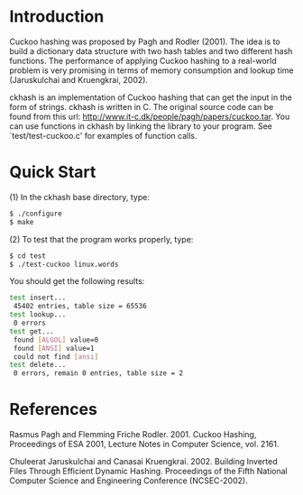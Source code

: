 Introduction
===========

Cuckoo hashing was proposed by Pagh and Rodler (2001). The idea is to build a dictionary data structure with two hash tables and two different hash functions. The performance of applying Cuckoo hashing to a real-world problem is very
promising in terms of memory consumption and lookup time (Jaruskulchai and Kruengkrai, 2002).

ckhash is an implementation of Cuckoo hashing that can get the input in the form of strings. ckhash is written in C. The original source code can be found from this url: http://www.it-c.dk/people/pagh/papers/cuckoo.tar. You can use functions in ckhash by linking the library to your program. See `test/test-cuckoo.c' for examples of function calls.


Quick Start
===========

(1) In the ckhash base directory, type:
```bash
$ ./configure
$ make
```

(2) To test that the program works properly, type:
```bash
$ cd test
$ ./test-cuckoo linux.words
```

You should get the following results:
```bash
test insert...
 45402 entries, table size = 65536
test lookup...
 0 errors
test get...
 found [ALGOL] value=0
 found [ANSI] value=1
 could not find [ansi]
test delete...
 0 errors, remain 0 entries, table size = 2
```

References
==========

Rasmus Pagh and Flemming Friche Rodler. 2001. Cuckoo Hashing, Proceedings of
ESA 2001, Lecture Notes in Computer Science, vol. 2161.

Chuleerat Jaruskulchai and Canasai Kruengkrai. 2002. Building Inverted Files
Through Efficient Dynamic Hashing. Proceedings of the Fifth National Computer
Science and Engineering Conference (NCSEC-2002).
